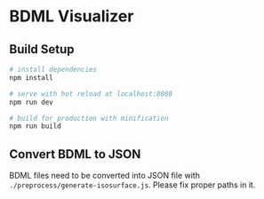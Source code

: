 # BDML Visualizer
## Build Setup

``` bash
# install dependencies
npm install

# serve with hot reload at localhost:8080
npm run dev

# build for production with minification
npm run build
```

## Convert BDML to JSON
BDML files need to be converted into JSON file with `./preprocess/generate-isosurface.js`. Please fix proper paths in it.
